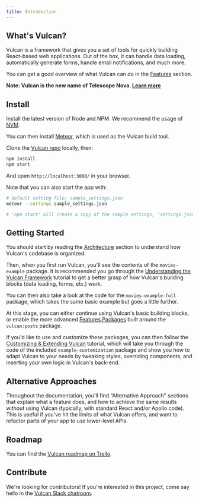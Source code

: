 ```yaml
---
title: Introduction
---
```


## What's Vulcan?

Vulcan is a framework that gives you a set of tools for quickly building React-based web applications. Out of the box, it can handle data loading, automatically generate forms, handle email notifications, and much more. 

You can get a good overview of what Vulcan can do in the [Features](features.html) section. 

**Note: Vulcan is the new name of Telescope Nova. [Learn more](vulcan.html)**

## Install

Install the latest version of Node and NPM. We recommend the usage of [NVM](http://nvm.sh).

You can then install [Meteor](https://www.meteor.com/install), which is used as the Vulcan build tool.

Clone the [Vulcan repo](https://github.com/VulcanJS/Vulcan/) locally, then:

```sh
npm install
npm start
```

And open `http://localhost:3000/` in your browser.

Note that you can also start the app with:
```sh
# default setting file: sample_settings.json
meteor --settings sample_settings.json 

# 'npm start' will create a copy of the sample settings, 'settings.json', and run `meteor` with this file for you.
```

## Getting Started

You should start by reading the [Architecture](architecture.html) section to understand how Vulcan's codebase is organized. 

Then, when you first run Vulcan, you'll see the contents of the `movies-example` package. It is recommended you go through the [Understanding the Vulcan Framework](tutorial-framework.html) tutorial to get a better grasp of how Vulcan's building blocks (data loading, forms, etc.) work. 

You can then also take a look at the code for the `movies-example-full` package, which takes the same basic example but goes a little further.

At this stage, you can either continue using Vulcan's basic building blocks, or enable the more advanced [Features Packages](packages.html) built around the `vulcan:posts` package. 

If you'd like to use and customize these packages, you can then follow the [Customizing & Extending Vulcan](tutorial-customizing.html) tutorial, which will take you through the code of the included `example-customization` package and show you how to adapt Vulcan to your needs by tweaking styles, overriding components, and inserting your own logic in Vulcan's back-end. 

## Alternative Approaches

Throughout the documentation, you'll find “Alternative Approach” sections that explain what a feature does, and how to achieve the same results without using Vulcan (typically, with standard React and/or Apollo code). This is useful if you've hit the limits of what Vulcan offers, and want to refactor parts of your app to use lower-level APIs. 

## Roadmap

You can find the [Vulcan roadmap on Trello](https://trello.com/b/dwPR0LTz/nova-roadmap).

## Contribute

We're looking for contributors! If you're interested in this project, come say hello in the [Vulcan Slack chatroom](http://slack.telescopeapp.org).
